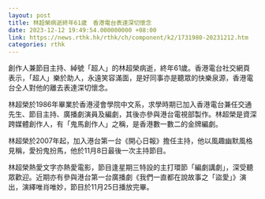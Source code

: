 ```yaml
---
layout: post
title: 林超榮病逝終年61歲　香港電台表達深切懷念
date: 2023-12-12 19:49:54.000000000 +08:00
link: https://news.rthk.hk/rthk/ch/component/k2/1731980-20231212.htm
categories: rthk
---
```


創作人兼節目主持、綽號「超人」的林超榮病逝，終年61歲。香港電台社交網頁表示，「超人」樂於助人，永遠笑容滿面，是好同事亦是聽眾的快樂泉源，香港電台仝人對他的離去表達深切懷念。

林超榮於1986年畢業於香港浸會學院中文系，求學時期已加入香港電台兼任交通先生、節目主持、廣播劇演員及編劇，其後亦參與港台電視部製作。林超榮是資深跨媒體創作人，有「鬼馬創作人」之稱，是香港數一數二的金牌編劇。

林超榮於2007年起，加入港台第一台《開心日報》擔任主持，他以風趣幽默風格見稱，愛扮鬼扮馬，他於11月8日最後一次主持節目。 

林超榮熱愛文字亦熱愛電影，節目逢星期三特設的主打環節「編劇講劇」，深受聽眾歡迎。近期亦有參與港台第一台廣播劇《我們一直都在說故事之「盜愛」》演出，演繹唯肖唯妙，節目於11月25日播放完畢。
